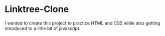 # Linktree-Clone
I wanted to create this project to practice HTML and CSS while also getting introduced to a little bit of javascript.
